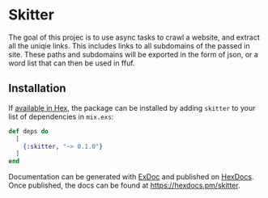 # Skitter

The goal of this projec is to use async tasks to crawl a website, and extract
all the uniqie links. This includes links to all subdomains of the passed in
site. These paths and subdomains will be exported in the form of json, or a
word list that can then be used in ffuf.


## Installation

If [available in Hex](https://hex.pm/docs/publish), the package can be installed
by adding `skitter` to your list of dependencies in `mix.exs`:

```elixir
def deps do
  [
    {:skitter, "~> 0.1.0"}
  ]
end
```

Documentation can be generated with [ExDoc](https://github.com/elixir-lang/ex_doc)
and published on [HexDocs](https://hexdocs.pm). Once published, the docs can
be found at <https://hexdocs.pm/skitter>.

